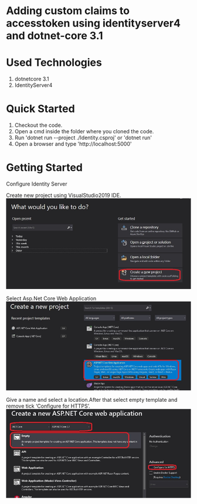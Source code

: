 # Adding custom claims to accesstoken using identityserver4 and dotnet-core 3.1

# Used Technologies

1. dotnetcore 3.1
2. IdentityServer4

# Quick Started

1. Checkout the code.
2. Open a cmd inside the folder where you cloned the code.
3. Run 'dotnet run --project ./Identity.csproj' or 'dotnet run'
4. Open a browser and type 'http://localhost:5000'

# Getting Started

Configure Identity Server

Create new project using VisualStudio2019 IDE.
![GitHub Logo](./images/create-project.jpg)

Select Asp.Net Core Web Application
![select-webapp](./images/select-webapp.jpg)

Give a name and select a location.After that select empty template and remove tick ‘Configure for HTTPS’.
![empty-template](./images/http-empty.jpg)
